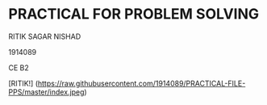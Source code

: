 # PRACTICAL FOR PROBLEM SOLVING

RITIK SAGAR NISHAD

1914089

CE B2

[RITIK!] (https://raw.githubusercontent.com/1914089/PRACTICAL-FILE-PPS/master/index.jpeg)
